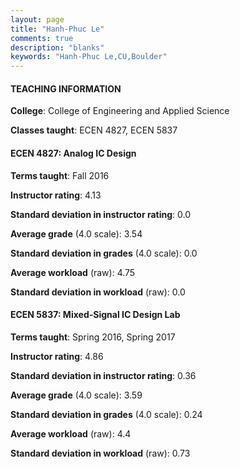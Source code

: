 ```yaml
---
layout: page
title: "Hanh-Phuc Le" 
comments: true
description: "blanks"
keywords: "Hanh-Phuc Le,CU,Boulder"
---
```

<head>
<script src="https://ajax.googleapis.com/ajax/libs/jquery/2.1.3/jquery.min.js"></script>
<script src="https://dl.dropboxusercontent.com/s/pc42nxpaw1ea4o9/highcharts.js?dl=0"></script>
<!-- <script src="../assets/js/highcharts.js"></script> -->
<style type="text/css">@font-face {
	font-family: "Bebas Neue";
	src: url(https://www.filehosting.org/file/details/544349/BebasNeue Regular.otf) format("opentype");
	}
	h1.Bebas { 
		font-family: "Bebas Neue", Verdana, Tahoma;
	}
</style>
</head>
	   
#### TEACHING INFORMATION

**College**: College of Engineering and Applied Science

**Classes taught**: ECEN 4827, ECEN 5837

#### ECEN 4827: Analog IC Design

**Terms taught**: Fall 2016

**Instructor rating**: 4.13

**Standard deviation in instructor rating**: 0.0

**Average grade** (4.0 scale): 3.54

**Standard deviation in grades** (4.0 scale): 0.0

**Average workload** (raw): 4.75

**Standard deviation in workload** (raw): 0.0

#### ECEN 5837: Mixed-Signal IC Design Lab

**Terms taught**: Spring 2016, Spring 2017

**Instructor rating**: 4.86

**Standard deviation in instructor rating**: 0.36

**Average grade** (4.0 scale): 3.59

**Standard deviation in grades** (4.0 scale): 0.24

**Average workload** (raw): 4.4

**Standard deviation in workload** (raw): 0.73

